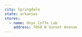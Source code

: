 ```yaml
---
city: Springdale
state: arkansas
stores:
  - name: Onyx Coffe Lab
    address: 7058 W Sunset Avenue
---
```

